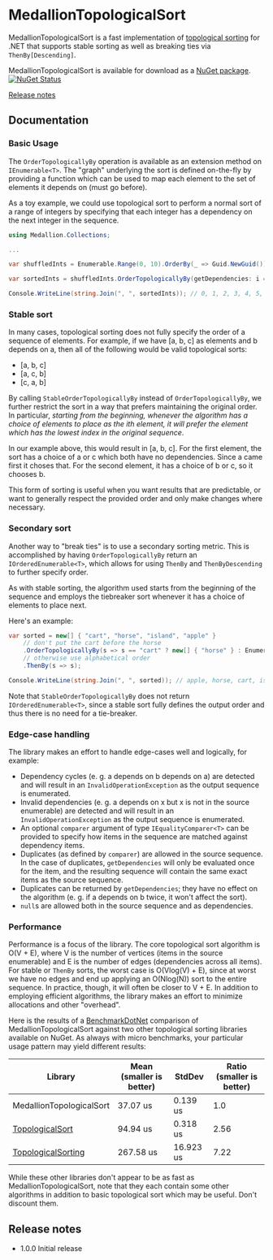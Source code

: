 # MedallionTopologicalSort

MedallionTopologicalSort is a fast implementation of [topological sorting](https://en.wikipedia.org/wiki/Topological_sorting) for .NET that supports stable sorting as well as breaking ties via `ThenBy[Descending]`.

MedallionTopologicalSort is available for download as a [NuGet package](https://www.nuget.org/packages/MedallionTopologicalSort). [![NuGet Status](http://img.shields.io/nuget/v/MedallionTopologicalSort.svg?style=flat)](https://www.nuget.org/packages/MedallionTopologicalSort/)

[Release notes](#release-notes)

## Documentation

### Basic Usage

The `OrderTopologicallyBy` operation is available as an extension method on `IEnumerable<T>`. The "graph" underlying the sort is defined on-the-fly by providing a function which can be used to map each element to the set of elements it depends on (must go before).

As a toy example, we could use topological sort to perform a normal sort of a range of integers by specifying that each integer has a dependency on the next integer in the sequence.

```C#
using Medallion.Collections;

...

var shuffledInts = Enumerable.Range(0, 10).OrderBy(_ => Guid.NewGuid());

var sortedInts = shuffledInts.OrderTopologicallyBy(getDependencies: i => i > 0 ? new[] { i - 1 } : Enumerable.Empty<int>());

Console.WriteLine(string.Join(", ", sortedInts)); // 0, 1, 2, 3, 4, 5, 6, 7, 8, 9
```

### Stable sort

In many cases, topological sorting does not fully specify the order of a sequence of elements. For example, if we have [a, b, c] as elements and b depends on a, then all of the following would be valid topological sorts:
* [a, b, c]
* [a, c, b]
* [c, a, b]

By calling `StableOrderTopologicallyBy` instead of `OrderTopologicallyBy`, we further restrict the sort in a way that prefers maintaining the original order. In particular, *starting from the beginning, whenever the algorithm has a choice of elements to place as the ith element, it will prefer the element which has the lowest index in the original sequence*. 

In our example above, this would result in [a, b, c]. For the first element, the sort has a choice of a or c which both have no dependencies. Since a came first it choses that. For the second element, it has a choice of b or c, so it chooses b.

This form of sorting is useful when you want results that are predictable, or want to generally respect the provided order and only make changes where necessary.

### Secondary sort

Another way to "break ties" is to use a secondary sorting metric. This is accomplished by having `OrderTopologicallyBy` return an `IOrderedEnumerable<T>`, which allows for using `ThenBy` and `ThenByDescending` to further specify order.

As with stable sorting, the algorithm used starts from the beginning of the sequence and employs the tiebreaker sort whenever it has a choice of elements to place next.

Here's an example:
```C#
var sorted = new[] { "cart", "horse", "island", "apple" }
	// don't put the cart before the horse
	.OrderTopologicallyBy(s => s == "cart" ? new[] { "horse" } : Enumerable.Empty<string>())
	// otherwise use alphabetical order
	.ThenBy(s => s);

Console.WriteLine(string.Join(", ", sorted)); // apple, horse, cart, island
```

Note that `StableOrderTopologicallyBy` does not return `IOrderedEnumerable<T>`, since a stable sort fully defines the output order and thus there is no need for a tie-breaker.

### Edge-case handling

The library makes an effort to handle edge-cases well and logically, for example:

* Dependency cycles (e. g. a depends on b depends on a) are detected and will result in an `InvalidOperationException` as the output sequence is enumerated.
* Invalid dependencies (e. g. a depends on x but x is not in the source enumerable) are detected and will result in an `InvalidOperationException` as the output sequence is enumerated.
* An optional `comparer` argument of type `IEqualityComparer<T>` can be provided to specify how items in the sequence are matched against dependency items.
* Duplicates (as defined by `comparer`) are allowed in the source sequence. In the case of duplicates, `getDependencies` will only be evaluated once for the item, and the resulting sequence will contain the same exact items as the source sequence.
* Duplicates can be returned by `getDependencies`; they have no effect on the algorithm (e. g. if a depends on b twice, it won't affect the sort).
* `null`s are allowed both in the source sequence and as dependencies.

### Performance

Performance is a focus of the library. The core topological sort algorithm is O(V + E), where V is the number of vertices (items in the source enumerable) and E is the number of edges (dependencies across all items). For stable or `ThenBy` sorts, the worst case is O(Vlog(V) + E), since at worst we have no edges and end up applying an O(Nlog(N)) sort to the entire sequence. In practice, though, it will often be closer to V + E. In addition to employing efficient algorithms, the library makes an effort to minimize allocations and other "overhead".

Here is the results of a [BenchmarkDotNet](https://github.com/dotnet/BenchmarkDotNet) comparison of MedallionTopologicalSort against two other topological sorting libraries available on NuGet. As always with micro benchmarks, your particular usage pattern may yield different results:

| Library | Mean (smaller is better) | StdDev | Ratio (smaller is better) |
| ----------- | ----------- | ----------- | ----------- |
| MedallionTopologicalSort | 37.07 us | 0.139 us | 1.0 |
| [TopologicalSort](https://www.nuget.org/packages/TopologicalSort/) | 94.94 us | 0.318 us | 2.56 |
| [TopologicalSorting](https://www.nuget.org/packages/TopologicalSorting/) | 267.58 us | 16.923 us | 7.22 |

While these other libraries don't appear to be as fast as MedallionTopologicalSort, note that they each contain some other algorithms in addition to basic topological sort which may be useful. Don't discount them.

## Release notes
- 1.0.0 Initial release
